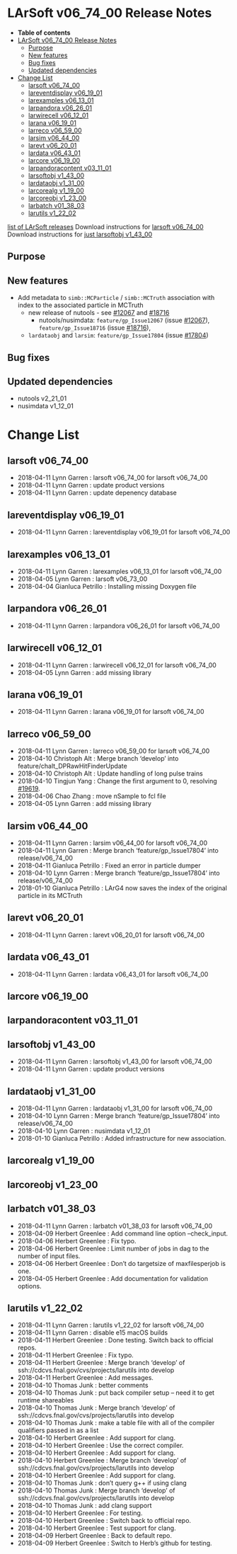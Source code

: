 LArSoft v06_74_00 Release Notes
======================================================================

-   **Table of contents**
-   [LArSoft v06_74_00 Release Notes](#LArSoft-v06_74_00-Release-Notes)
    -   [Purpose](#Purpose)
    -   [New features](#New-features)
    -   [Bug fixes](#Bug-fixes)
    -   [Updated dependencies](#Updated-dependencies)
-   [Change List](#Change-List)
    -   [larsoft v06_74_00](#larsoft-v06_74_00)
    -   [lareventdisplay v06_19_01](#lareventdisplay-v06_19_01)
    -   [larexamples v06_13_01](#larexamples-v06_13_01)
    -   [larpandora v06_26_01](#larpandora-v06_26_01)
    -   [larwirecell v06_12_01](#larwirecell-v06_12_01)
    -   [larana v06_19_01](#larana-v06_19_01)
    -   [larreco v06_59_00](#larreco-v06_59_00)
    -   [larsim v06_44_00](#larsim-v06_44_00)
    -   [larevt v06_20_01](#larevt-v06_20_01)
    -   [lardata v06_43_01](#lardata-v06_43_01)
    -   [larcore v06_19_00](#larcore-v06_19_00)
    -   [larpandoracontent v03_11_01](#larpandoracontent-v03_11_01)
    -   [larsoftobj v1_43_00](#larsoftobj-v1_43_00)
    -   [lardataobj v1_31_00](#lardataobj-v1_31_00)
    -   [larcorealg v1_19_00](#larcorealg-v1_19_00)
    -   [larcoreobj v1_23_00](#larcoreobj-v1_23_00)
    -   [larbatch v01_38_03](#larbatch-v01_38_03)
    -   [larutils v1_22_02](#larutils-v1_22_02)

[list of LArSoft releases](LArSoft_release_list)
Download instructions for [larsoft v06_74_00](http://scisoft.fnal.gov/scisoft/bundles/larsoft/v06_74_00/larsoft-v06_74_00.html)
Download instructions for [just larsoftobj v1_43_00](http://scisoft.fnal.gov/scisoft/bundles/larsoftobj/v1_43_00/larsoftobj-v1_43_00.html)

Purpose
--------------------

New features
------------------------------

-   Add metadata to `simb::MCParticle` / `simb::MCTruth` association with index to the associated particle in MCTruth
    -   new release of nutools - see [\#12067](/redmine/issues/12067 "Bug: Add move operations to simb::MCParticle (Closed)") and [\#18716](/redmine/issues/18716 "Feature: G4Helper: store the index of the true particle within MCTruth in the primary particle information (Closed)")
        -   nutools/nusimdata: `feature/gp_Issue12067` (issue [\#12067](/redmine/issues/12067 "Bug: Add move operations to simb::MCParticle (Closed)")), `feature/gp_Issue18716` (issue [\#18716](/redmine/issues/18716 "Feature: G4Helper: store the index of the true particle within MCTruth in the primary particle information (Closed)")),
    -   `lardataobj` and `larsim`: `feature/gp_Issue17804` (issue [\#17804](/redmine/issues/17804 "Feature: Provide a way to associate MCParticles between generator and G4 steps (Closed)"))

Bug fixes
------------------------

Updated dependencies
----------------------------------------------

-   nutools v2_21_01
-   nusimdata v1_12_01

Change List
============================

larsoft v06_74_00
------------------------------------------

-   2018-04-11 Lynn Garren : larsoft v06_74_00 for larsoft v06_74_00
-   2018-04-11 Lynn Garren : update product versions
-   2018-04-11 Lynn Garren : update depenency database

lareventdisplay v06_19_01
----------------------------------------------------------

-   2018-04-11 Lynn Garren : lareventdisplay v06_19_01 for larsoft v06_74_00

larexamples v06_13_01
--------------------------------------------------

-   2018-04-11 Lynn Garren : larexamples v06_13_01 for larsoft v06_74_00
-   2018-04-05 Lynn Garren : larsoft v06_73_00
-   2018-04-04 Gianluca Petrillo : Installing missing Doxygen file

larpandora v06_26_01
------------------------------------------------

-   2018-04-11 Lynn Garren : larpandora v06_26_01 for larsoft v06_74_00

larwirecell v06_12_01
--------------------------------------------------

-   2018-04-11 Lynn Garren : larwirecell v06_12_01 for larsoft v06_74_00
-   2018-04-05 Lynn Garren : add missing library

larana v06_19_01
----------------------------------------

-   2018-04-11 Lynn Garren : larana v06_19_01 for larsoft v06_74_00

larreco v06_59_00
------------------------------------------

-   2018-04-11 Lynn Garren : larreco v06_59_00 for larsoft v06_74_00
-   2018-04-10 Christoph Alt : Merge branch ‘develop’ into feature/chalt_DPRawHitFinderUpdate
-   2018-04-10 Christoph Alt : Update handling of long pulse trains
-   2018-04-10 Tingjun Yang : Change the first argument to 0, resolving [\#19619](/redmine/issues/19619 "Bug: Slowness in reconstruction since v06_73_00 (Closed)").
-   2018-04-06 Chao Zhang : move nSample to fcl file
-   2018-04-05 Lynn Garren : add missing library

larsim v06_44_00
----------------------------------------

-   2018-04-11 Lynn Garren : larsim v06_44_00 for larsoft v06_74_00
-   2018-04-11 Lynn Garren : Merge branch ‘feature/gp_Issue17804’ into release/v06_74_00
-   2018-04-11 Gianluca Petrillo : Fixed an error in particle dumper
-   2018-04-10 Lynn Garren : Merge branch ‘feature/gp_Issue17804’ into release/v06_74_00
-   2018-01-10 Gianluca Petrillo : LArG4 now saves the index of the original particle in its MCTruth

larevt v06_20_01
----------------------------------------

-   2018-04-11 Lynn Garren : larevt v06_20_01 for larsoft v06_74_00

lardata v06_43_01
------------------------------------------

-   2018-04-11 Lynn Garren : lardata v06_43_01 for larsoft v06_74_00

larcore v06_19_00
------------------------------------------

larpandoracontent v03_11_01
--------------------------------------------------------------

larsoftobj v1_43_00
----------------------------------------------

-   2018-04-11 Lynn Garren : larsoftobj v1_43_00 for larsoft v06_74_00
-   2018-04-11 Lynn Garren : update product versions

lardataobj v1_31_00
----------------------------------------------

-   2018-04-11 Lynn Garren : lardataobj v1_31_00 for larsoft v06_74_00
-   2018-04-10 Lynn Garren : Merge branch ‘feature/gp_Issue17804’ into release/v06_74_00
-   2018-04-10 Lynn Garren : nusimdata v1_12_01
-   2018-01-10 Gianluca Petrillo : Added infrastructure for new association.

larcorealg v1_19_00
----------------------------------------------

larcoreobj v1_23_00
----------------------------------------------

larbatch v01_38_03
--------------------------------------------

-   2018-04-11 Lynn Garren : larbatch v01_38_03 for larsoft v06_74_00
-   2018-04-09 Herbert Greenlee : Add command line option –check_input.
-   2018-04-06 Herbert Greenlee : Fix typo.
-   2018-04-06 Herbert Greenlee : Limit number of jobs in dag to the number of input files.
-   2018-04-06 Herbert Greenlee : Don’t do targetsize of maxfilesperjob is one.
-   2018-04-05 Herbert Greenlee : Add documentation for validation options.

larutils v1_22_02
------------------------------------------

-   2018-04-11 Lynn Garren : larutils v1_22_02 for larsoft v06_74_00
-   2018-04-11 Lynn Garren : disable e15 macOS builds
-   2018-04-11 Herbert Greenlee : Done testing. Switch back to official repos.
-   2018-04-11 Herbert Greenlee : Fix typo.
-   2018-04-11 Herbert Greenlee : Merge branch ‘develop’ of ssh://cdcvs.fnal.gov/cvs/projects/larutils into develop
-   2018-04-11 Herbert Greenlee : Add messages.
-   2018-04-10 Thomas Junk : better comments
-   2018-04-10 Thomas Junk : put back compiler setup – need it to get runtime shareables
-   2018-04-10 Thomas Junk : Merge branch ‘develop’ of ssh://cdcvs.fnal.gov/cvs/projects/larutils into develop
-   2018-04-10 Thomas Junk : make a table file with all of the compiler qualifiers passed in as a list
-   2018-04-10 Herbert Greenlee : Add support for clang.
-   2018-04-10 Herbert Greenlee : Use the correct compiler.
-   2018-04-10 Herbert Greenlee : Add support for clang.
-   2018-04-10 Herbert Greenlee : Merge branch ‘develop’ of ssh://cdcvs.fnal.gov/cvs/projects/larutils into develop
-   2018-04-10 Herbert Greenlee : Add support for clang.
-   2018-04-10 Thomas Junk : don’t query g++ if using clang
-   2018-04-10 Thomas Junk : Merge branch ‘develop’ of ssh://cdcvs.fnal.gov/cvs/projects/larutils into develop
-   2018-04-10 Thomas Junk : add clang support
-   2018-04-10 Herbert Greenlee : For testing.
-   2018-04-10 Herbert Greenlee : Switch back to official repo.
-   2018-04-10 Herbert Greenlee : Test support for clang.
-   2018-04-09 Herbert Greenlee : Back to default repo.
-   2018-04-09 Herbert Greenlee : Switch to Herb’s github for testing.
